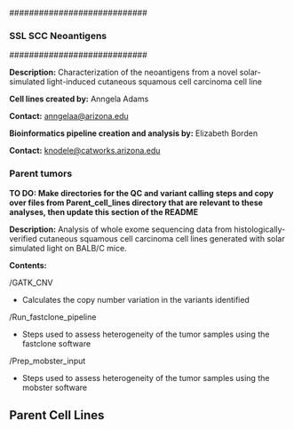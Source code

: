 ############################
### SSL SCC Neoantigens ###
############################

**Description:** Characterization of the neoantigens from a novel solar-simulated light-induced cutaneous squamous cell carcinoma cell line

**Cell lines created by:** Anngela Adams

**Contact:** anngelaa@arizona.edu

**Bioinformatics pipeline creation and analysis by:** Elizabeth Borden

**Contact:** knodele@catworks.arizona.edu

### Parent tumors ###

**TO DO: Make directories for the QC and variant calling steps and copy over files from Parent_cell_lines directory that are relevant to these analyses, then update this section of the README**

**Description:** Analysis of whole exome sequencing data from histologically-verified cutaneous squamous cell carcinoma cell lines generated with solar simulated light on BALB/C mice.

**Contents:**

/GATK_CNV 

* Calculates the copy number variation in the variants identified

/Run_fastclone_pipeline

* Steps used to assess heterogeneity of the tumor samples using the fastclone software

/Prep_mobster_input

* Steps used to assess heterogeneity of the tumor samples using the mobster software

## Parent Cell Lines ###
